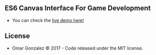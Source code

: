 ## ES6 Canvas Interface For Game Development

* You can check the [live demo here! ](https://omar-gonzalez.github.io/Crayola/)

## License

* Omar Gonzalez &copy; 2017 - Code released under the MIT license.
